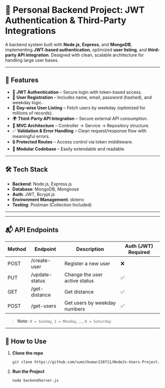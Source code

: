 # 🔐 Personal Backend Project: JWT Authentication & Third-Party Integrations

A backend system built with **Node.js**, **Express**, and **MongoDB**, implementing **JWT-based authentication**, optimized **user listing**, and **third-party API integration**. Designed with clean, scalable architecture for handling large user bases.

---

## 🚀 Features

- 🔐 **JWT Authentication** – Secure login with token-based access.
- 📝 **User Registration** – Includes name, email, password (hashed), and weekday logic.
- 📅 **Day-wise User Listing** – Fetch users by weekday (optimized for millions of records).
- 🌍 **Third-Party API Integration** – Secure external API consumption.
- 🧱 **MVC Architecture** – Controller → Service → Repository structure.
- ✅ **Validation & Error Handling** – Clean request/response flow with meaningful errors.
- 🔒 **Protected Routes** – Access control via token middleware.
- 📁 **Modular Codebase** – Easily extendable and readable.

---

## 🛠️ Tech Stack

- **Backend**: Node.js, Express.js
- **Database**: MongoDB, Mongoose
- **Auth**: JWT, Bcrypt.js
- **Environment Management**: dotenv
- **Testing**: Postman (Collection Included)

---


---

## 📬 API Endpoints

| Method | Endpoint         | Description                       | Auth (JWT) Required  |
|--------|------------------|-----------------------------------|----------------------|
| POST   | /create-user     | Register a new user               | ❌                  |
| PUT    | /update-status   | Change the user active status     | ✅                  |
| GET    | /get-distance    | Get distance                      | ✅                  |
| POST   | /get-users       | Get users by weekday numbers      | ✅                  |

> **Note**: `0 = Sunday`, `1 = Monday`, ..., `6 = Saturday`

---

## 🔑 How to Use

1. **Clone the repo**
   ```bash
   git clone https://github.com/sumitkumar210711/NodeJs-Users-Project.git

2. **Run the Project**
   ```bash
   node backendServer.js

